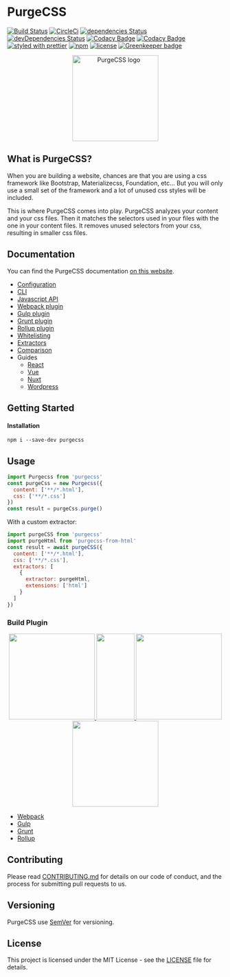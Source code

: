 # PurgeCSS

[![Build Status](https://travis-ci.org/FullHuman/purgecss.svg?branch=master)](https://travis-ci.org/FullHuman/purgecss)
[![CircleCi](https://circleci.com/gh/FullHuman/purgecss/tree/master.svg?style=shield)]()
[![dependencies Status](https://david-dm.org/fullhuman/purgecss/status.svg)](https://david-dm.org/fullhuman/purgecss)
[![devDependencies Status](https://david-dm.org/fullhuman/purgecss/dev-status.svg)](https://david-dm.org/fullhuman/purgecss?type=dev)
[![Codacy Badge](https://api.codacy.com/project/badge/Grade/2f2f3fb0a5c541beab2018483e62a828)](https://www.codacy.com/app/FullHuman/purgecss?utm_source=github.com&utm_medium=referral&utm_content=FullHuman/purgecss&utm_campaign=Badge_Grade)
[![Codacy Badge](https://api.codacy.com/project/badge/Coverage/2f2f3fb0a5c541beab2018483e62a828)](https://www.codacy.com/app/FullHuman/purgecss?utm_source=github.com&utm_medium=referral&utm_content=FullHuman/purgecss&utm_campaign=Badge_Coverage)
[![styled with prettier](https://img.shields.io/badge/styled_with-prettier-ff69b4.svg)](https://github.com/prettier/prettier)
[![npm](https://img.shields.io/npm/v/purgecss.svg)](https://www.npmjs.com/package/purgecss)
[![license](https://img.shields.io/github/license/fullhuman/purgecss.svg)]() [![Greenkeeper badge](https://badges.greenkeeper.io/FullHuman/purgecss.svg)](https://greenkeeper.io/)

<p align="center">
	<img src="./.assets/logo.png" height="200" width="200" alt="PurgeCSS logo"/>
</p>

## What is PurgeCSS?

When you are building a website, chances are that you are using a css framework
like Bootstrap, Materializecss, Foundation, etc... But you will only use a small
set of the framework and a lot of unused css styles will be included.

This is where PurgeCSS comes into play. PurgeCSS analyzes your content and your
css files. Then it matches the selectors used in your files with the one in your
content files. It removes unused selectors from your css, resulting in smaller
css files.

## Documentation

You can find the PurgeCSS documentation
[on this website](https://www.purgecss.com).

* [Configuration](https://www.purgecss.com/configuration)
* [CLI](https://www.purgecss.com/cli)
* [Javascript API](https://www.purgecss.com/javascript-api)
* [Webpack plugin](https://www.purgecss.com/with-webpack)
* [Gulp plugin](https://www.purgecss.com/with-gulp)
* [Grunt plugin](https://www.purgecss.com/with-grunt)
* [Rollup plugin](https://www.purgecss.com/with-rollup)
* [Whitelisting](https://www.purgecss.com/whitelisting)
* [Extractors](https://www.purgecss.com/extractors)
* [Comparison](https://www.purgecss.com/comparison)
* Guides
  * [React](https://www.purgecss.com/guides/react)
  * [Vue](https://www.purgecss.com/guides/vue)
  * [Nuxt](https://www.purgecss.com/guides/nuxt)
  * [Wordpress](https://www.purgecss.com/guides/wordpress)

## Getting Started

#### Installation

```
npm i --save-dev purgecss
```

## Usage

```js
import Purgecss from 'purgecss'
const purgeCss = new Purgecss({
  content: ['**/*.html'],
  css: ['**/*.css']
})
const result = purgeCss.purge()
```

With a custom extractor:

```js
import purgeCSS from 'purgecss'
import purgeHtml from 'purgecss-from-html'
const result = await purgeCSS({
  content: ['**/*.html'],
  css: ['**/*.css'],
  extractors: [
    {
      extractor: purgeHtml,
      extensions: ['html']
    }
  ]
})
```

### Build Plugin

<div align="center">
	  <a href="https://github.com/FullHuman/purgecss-webpack-plugin">
    	<img width="200" heigth="200" src="https://webpack.js.org/assets/icon-square-big.svg">
  	</a>
	  <a href="https://github.com/FullHuman/gulp-purgecss">
    	<img height="200" width="89" src="https://raw.githubusercontent.com/gulpjs/artwork/master/gulp-2x.png">
  	</a>
    <a href="https://github.com/FullHuman/grunt-purgecss">
    	<img height="200" width="200" src="https://gruntjs.com/img/grunt-logo-no-wordmark.svg">
  	</a>
  	<a href="https://github.com/FullHuman/rollup-plugin-purgecss">
  		<img height="200" width="200" src="https://rollupjs.org/logo.svg"/>
	  </a>
</div>

* [Webpack](https://www.purgecss.com/with-webpack)
* [Gulp](https://www.purgecss.com/with-gulp)
* [Grunt](https://www.purgecss.com/with-grunt)
* [Rollup](https://www.purgecss.com/with-rollup)

## Contributing

Please read [CONTRIBUTING.md](./../../CONTRIBUTING.md) for details on our code of
conduct, and the process for submitting pull requests to us.

## Versioning

PurgeCSS use [SemVer](http://semver.org/) for versioning.

## License

This project is licensed under the MIT License - see the [LICENSE](./../../LICENSE) file
for details.
